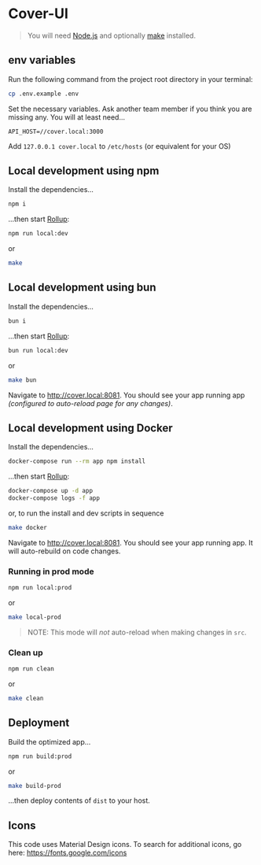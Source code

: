 # Cover-UI

> You will need [Node.js](https://nodejs.org) and optionally [make](https://www.npmjs.com/package/make) installed.

## env variables

Run the following command from the project root directory in your terminal:

```bash
cp .env.example .env
```

Set the necessary variables. Ask another team member if you think you are
missing any. You will at least need...

```
API_HOST=//cover.local:3000
```

Add `127.0.0.1 cover.local` to `/etc/hosts` (or equivalent for your OS)

## Local development using npm

Install the dependencies...

```bash
npm i
```

...then start [Rollup](https://rollupjs.org):

```bash
npm run local:dev
```

or

```bash
make
```

## Local development using bun

Install the dependencies...

```bash
bun i
```

...then start [Rollup](https://rollupjs.org):

```bash
bun run local:dev
```

or

```bash
make bun
```

Navigate to <http://cover.local:8081>. You should see your app running app
_(configured to auto-reload page for any changes)_.

## Local development using Docker

Install the dependencies...

```bash
docker-compose run --rm app npm install
```

...then start [Rollup](https://rollupjs.org):

```bash
docker-compose up -d app
docker-compose logs -f app
```

or, to run the install and dev scripts in sequence

```bash
make docker
```

Navigate to <http://cover.local:8081>. You should see your app running app. It will auto-rebuild on code changes.

### Running in prod mode

```bash
npm run local:prod
```

or

```bash
make local-prod
```

> NOTE: This mode will _not_ auto-reload when making changes in `src`.

### Clean up

```bash
npm run clean
```

or

```bash
make clean
```

## Deployment

Build the optimized app...

```bash
npm run build:prod
```

or

```bash
make build-prod
```

...then deploy contents of `dist` to your host.

## Icons

This code uses Material Design icons. To search for additional icons, go here:
<https://fonts.google.com/icons>
